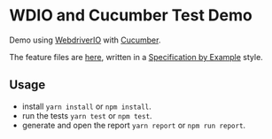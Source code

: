# WDIO and Cucumber Test Demo

Demo using [WebdriverIO](https://webdriver.io/) with [Cucumber](https://cucumber.io/).

The feature files are [here](src\features), written in a [Specification by Example](https://gojko.net/books/specification-by-example/) style.

## Usage

 * install `yarn install` or `npm install`.
 * run the tests `yarn test` or `npm test`.
 * generate and open the report `yarn report` or `npm run report`.
